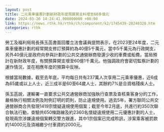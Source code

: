 ```yaml
---
layout: post
title: 二元乘車優惠計劃新財政年度預算開支料增至60多億元
date: 2024-03-20 14:24:41.000000000 +08:00
link: https://news.rthk.hk/rthk/ch/component/k2/1745439-20240320.htm
categories: rthk
---
```


勞工及福利局局長孫玉菡書面回覆立法會議員提問表示，在2023至24年度，二元乘車優惠計劃的經常開支修訂預算約為40億5千萬元，當中5千萬元為行政開支，另外40億元是政府向參與計劃的公共交通營辦商發還少收的車費或船費。當局預計在新財政年度，有關預算開支增至60億1千萬元。他強調政府會密切監察計劃的運作情況，並在相應年度的預算中反映。

根據當局數據，截至去年底，平均每日共有237萬人次享用二元乘車優惠，近6成為65歲或以上人士，近三成半是60至64歲人士，其餘約7%是合資格殘疾人士。

孫玉菡說，運輸署一直要求公共交通營辦商加強執行查票及查核乘客身分的工作，嚴格執行相關法例及附例訂明的罰則，防止違規使用。過去5年，署方聯同公共交通營辦商合共發現1419宗懷疑違規使用個案；截至今年2月底，共進行約350次聯合執法行動，查驗共650條路線及約2360名懷疑違規使用二元優惠計劃的人士，發現兩宗涉嫌違規個案轉交警方跟進，其中1宗個案已完成聆訊，涉案乘客被罰款約14000元及須補繳少付車資約2000元。
